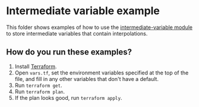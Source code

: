 # Intermediate variable example

This folder shows examples of how to use the [intermediate-variable module](https://github.com/terraform-modules-krish/terraform-aws-utilities/blob/v0.0.2/modules/intermediate-variable)
to store intermediate variables that contain interpolations.




## How do you run these examples?

1. Install [Terraform](https://www.terraform.io/).
1. Open `vars.tf`, set the environment variables specified at the top of the file, and fill in any other variables that
   don't have a default.
1. Run `terraform get`.
1. Run `terraform plan`.
1. If the plan looks good, run `terraform apply`.



